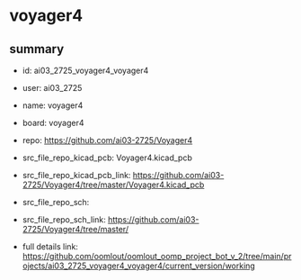 # voyager4
 
## summary 
* id: ai03_2725_voyager4_voyager4
* user: ai03_2725
* name: voyager4
* board: voyager4
* repo: https://github.com/ai03-2725/Voyager4
* src_file_repo_kicad_pcb: Voyager4.kicad_pcb
* src_file_repo_kicad_pcb_link: https://github.com/ai03-2725/Voyager4/tree/master/Voyager4.kicad_pcb


* src_file_repo_sch: 
* src_file_repo_sch_link: https://github.com/ai03-2725/Voyager4/tree/master/
* full details link: https://github.com/oomlout/oomlout_oomp_project_bot_v_2/tree/main/projects/ai03_2725_voyager4_voyager4/current_version/working  






